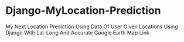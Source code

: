 # Django-MyLocation-Prediction
My Next Location Prediction Using Data Of User Given Locations Using Django With Lat-Long And Accurate Google Earth Map Link
